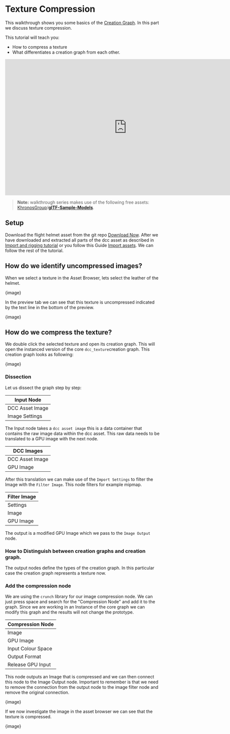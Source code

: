 # Texture Compression

This walkthrough shows you some basics of the [Creation Graph]({{the_machinery_book}}/creation_graphs/concept.html). In this part we discuss texture compression.

This tutorial will teach you:

- How to compress a texture
- What differentiates a creation graph from each other.

<iframe frameborder="0" scrolling="no" marginheight="0" marginwidth="0"width="788.54" height="443" type="text/html" src="https://www.youtube.com/embed/49eF0O5OAbY?autoplay=0&fs=0&iv_load_policy=3&showinfo=0&rel=0&cc_load_policy=0&start=0&end=0&origin=http://ourmachinery.com"></iframe>

> **Note:** walkthrough series makes use of the following free assets: [KhronosGroup](https://github.com/KhronosGroup)/**[glTF-Sample-Models](https://github.com/KhronosGroup/glTF-Sample-Models)**.



## Setup

Download the flight helmet asset from the git repo [Download Now](https://downgit.github.io/#/home?url=https://github.com/KhronosGroup/glTF-Sample-Models/tree/master/2.0/FlightHelmet/glTF). After we have downloaded and extracted all parts of the dcc asset as described in [Import and rigging tutorial](https://www.youtube.com/watch?v=loaYaeSl-_g&t=20s) or you follow this Guide [Import assets](https://ourmachinery.github.io/themachinery-books/the_machinery_book/editing_workflows/import_assets.html#import-assets). We can follow the rest of the tutorial.



## How do we identify uncompressed images?

When we select a texture in the Asset Browser, lets select the leather of the helmet.

{image}

In the preview tab we can see that this texture is uncompressed indicated by the text line in the bottom of the preview.

{image}

## How do we compress the texture?

We double click the selected texture and open its creation graph. This will open the instanced version of the core `dcc_texture`creation graph. This creation graph looks as following:

{image}

### Dissection

Let us dissect the graph step by step:

| Input Node      |
| --------------- |
| DCC Asset Image |
| Image Settings  |

The Input node takes a `dcc asset image` this is a data container that contains the raw image data within the dcc asset. This raw data needs to be translated to a GPU image with the next node.

| DCC Images      |
| --------------- |
| DCC Asset Image |
| GPU Image       |

After this translation we can make use of the `Import Settings` to filter the Image with the `Filter Image`. This node filters for example mipmap.

| Filter Image |
| ------------ |
| Settings     |
| Image        |
| GPU Image    |

The output is a modified GPU Image which we pass to the `Image Output` node. 

### How to Distinguish between creation graphs and creation graph.

The output nodes define the types of the creation graph. In this particular case the creation graph represents a texture now.



### Add the compression node

We are using the `crunch` library for our image compression node. We can just press space and search for the "Compression Node" and add it to the graph. Since we are working in an Instance of the core graph we can modify this graph and the results will not change the prototype. 

| Compression Node   |
| ------------------ |
| Image              |
| GPU Image          |
| Input Colour Space |
| Output Format      |
| Release GPU Input  |

This node outputs an Image that is compressed and we can then connect this node to the Image Output node. Important to remember is that we need to remove the connection from the output node to the image filter node and remove the original connection. 

{image}

If we now investigate the image in the asset browser we can see that the texture is compressed.

{image}
